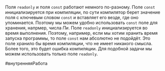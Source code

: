 
Поля `readonly` и поля `const` работают немного по-разному. Поле `const` инициализируется при компиляции, по сути компилятор берет значение поля с ключевым словом `const` и вставляет его везде, где оно упоминается. Поэтому мы можем удобно использовать `const` поле для хранения, напрмер, числа *Пи*. Поле `readonly` инициализируется во время выполнения. Поэтому, например, если мы хотим хранить время запуска программы, то поле `const` нам абсолютно не подойдёт. Это поле хранило бы время компиляции, что не имеет никакого смысла. Более того, это будет ошибка компиляции. Для подобной задачи мы можем использовать только поле `readonly`.

#внутренняяРабота